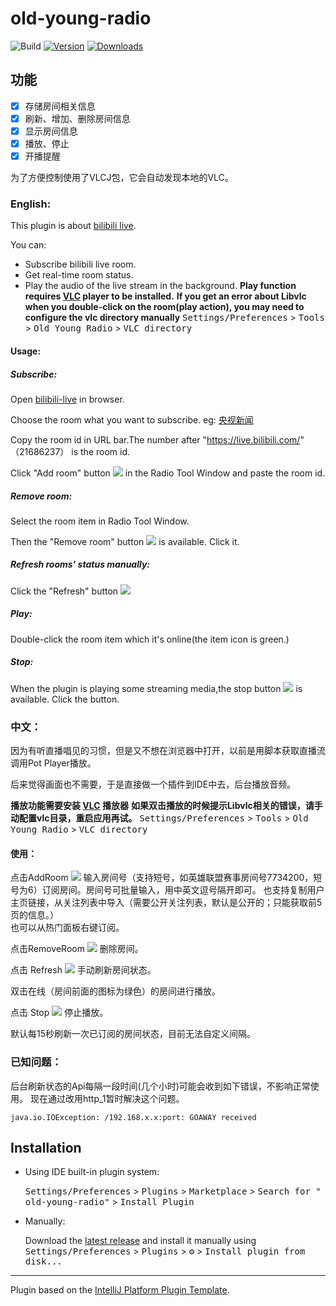 # old-young-radio

![Build](https://github.com/cdxylm/old-young-radio/workflows/Build/badge.svg)
[![Version](https://img.shields.io/jetbrains/plugin/v/18850.svg)](https://plugins.jetbrains.com/plugin/18850)
[![Downloads](https://img.shields.io/jetbrains/plugin/d/18850.svg)](https://plugins.jetbrains.com/plugin/18850)


## 功能

- [x] 存储房间相关信息
- [x] 刷新、增加、删除房间信息
- [x] 显示房间信息
- [x] 播放、停止
- [x] 开播提醒

为了方便控制使用了VLCJ包，它会自动发现本地的VLC。
<!-- Plugin description -->
### English:

This plugin is about [bilibili live](https://live.bilibili.com).

You can:

- Subscribe bilibili live room.
- Get real-time room status.
- Play the audio of the live stream in the background.
**Play function requires [VLC](https://www.videolan.org/vlc/) player to be installed.**
**If you get an error about Libvlc when you double-click on the room(play action), you may need to configure the vlc directory manually**
<kbd>Settings/Preferences</kbd> > <kbd>Tools</kbd> > <kbd>Old Young Radio</kbd> > <kbd>VLC directory</kbd>
#### Usage:

##### Subscribe:

Open [bilibili-live](https://live.bilibili.com/) in browser.

Choose the room what you want to subscribe. eg: [央视新闻](https://live.bilibili.com/21686237)

Copy the room id in URL bar.The number after "https://live.bilibili.com/" （21686237） is the room id.

Click "Add room" button <img src="https://img.icons8.com/external-tanah-basah-glyph-tanah-basah/16/000000/external-plus-user-interface-tanah-basah-glyph-tanah-basah-2.png">
in the Radio Tool Window and paste the room id.

##### Remove room:
Select the room item in Radio Tool Window.

Then the "Remove room" button <img src="https://img.icons8.com/material-rounded/16/000000/minus.png"> is available.
Click it.

##### Refresh rooms' status manually:
Click the "Refresh" button <img src="https://img.icons8.com/ios-glyphs/16/000000/refresh--v1.png">

##### Play:
Double-click the room item which it's online(the item icon is green.)

##### Stop:
When the plugin is playing some streaming media,the stop button <img src="https://img.icons8.com/office/16/000000/stop.png"> is available.
Click the button.


### 中文：

因为有听直播唱见的习惯，但是又不想在浏览器中打开，以前是用脚本获取直播流调用Pot Player播放。

后来觉得画面也不需要，于是直接做一个插件到IDE中去，后台播放音频。

**播放功能需要安装 [VLC](https://www.videolan.org/vlc/) 播放器**
**如果双击播放的时候提示Libvlc相关的错误，请手动配置vlc目录，重启应用再试。**
<kbd>Settings/Preferences</kbd> > <kbd>Tools</kbd> > <kbd>Old Young Radio</kbd> > <kbd>VLC directory</kbd>
#### 使用：

点击AddRoom <img src="https://img.icons8.com/external-tanah-basah-glyph-tanah-basah/16/000000/external-plus-user-interface-tanah-basah-glyph-tanah-basah-2.png"> 输入房间号（支持短号，如英雄联盟赛事房间号7734200，短号为6）订阅房间。房间号可批量输入，用中英文逗号隔开即可。
也支持复制用户主页链接，从关注列表中导入（需要公开关注列表，默认是公开的；只能获取前5页的信息。）<br>
也可以从热门面板右键订阅。

点击RemoveRoom <img src="https://img.icons8.com/material-rounded/16/000000/minus.png"> 删除房间。<br>

点击 Refresh <img src="https://img.icons8.com/ios-glyphs/16/000000/refresh--v1.png"> 手动刷新房间状态。<br>

双击在线（房间前面的图标为绿色）的房间进行播放。

点击 Stop <img src="https://img.icons8.com/office/16/000000/stop.png"> 停止播放。


默认每15秒刷新一次已订阅的房间状态，目前无法自定义间隔。
### 已知问题：
后台刷新状态的Api每隔一段时间(几个小时)可能会收到如下错误，不影响正常使用。
现在通过改用http_1暂时解决这个问题。
```log
java.io.IOException: /192.168.x.x:port: GOAWAY received
```

<!-- Plugin description end -->

## Installation

- Using IDE built-in plugin system:

  <kbd>Settings/Preferences</kbd> > <kbd>Plugins</kbd> > <kbd>Marketplace</kbd> > <kbd>Search for "
  old-young-radio"</kbd> >
  <kbd>Install Plugin</kbd>

- Manually:

  Download the [latest release](https://github.com/cdxylm/old-young-radio/releases/latest) and install it manually using
  <kbd>Settings/Preferences</kbd> > <kbd>Plugins</kbd> > <kbd>⚙️</kbd> > <kbd>Install plugin from disk...</kbd>

---
Plugin based on the [IntelliJ Platform Plugin Template][template].

[template]: https://github.com/JetBrains/intellij-platform-plugin-template

